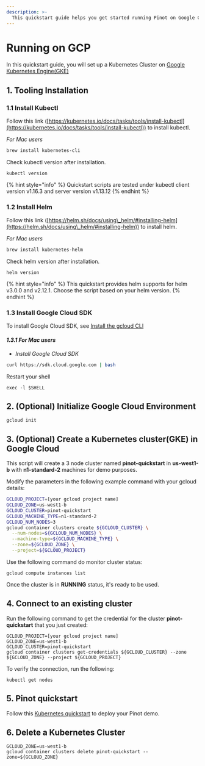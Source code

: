 ```yaml
---
description: >-
  This quickstart guide helps you get started running Pinot on Google Cloud Platform (GCP).
---
```


# Running on GCP

In this quickstart guide, you will set up a Kubernetes Cluster on [Google Kubernetes Engine(GKE)](https://cloud.google.com/kubernetes-engine)

## 1. Tooling Installation

### **1.1 Install Kubectl**

Follow this link ([https://kubernetes.io/docs/tasks/tools/install-kubectl](https://kubernetes.io/docs/tasks/tools/install-kubectl)) to install kubectl.

_For Mac users_

```bash
brew install kubernetes-cli
```

Check kubectl version after installation.

```
kubectl version
```

{% hint style="info" %}
Quickstart scripts are tested under kubectl client version v1.16.3 and server version v1.13.12
{% endhint %}

### **1.2 Install Helm**

Follow this link ([https://helm.sh/docs/using\_helm/#installing-helm](https://helm.sh/docs/using\_helm/#installing-helm)) to install helm.

_For Mac users_

```bash
brew install kubernetes-helm
```

Check helm version after installation.

```
helm version
```

{% hint style="info" %}
This quickstart provides helm supports for helm v3.0.0 and v2.12.1. Choose the script based on your helm version.
{% endhint %}

### **1.3 Install Google Cloud SDK**

To install Google Cloud SDK, see [Install the gcloud CLI](https://cloud.google.com/sdk/docs/install)

#### _1.3.1 For Mac users_

* _Install Google Cloud SDK_

```bash
curl https://sdk.cloud.google.com | bash
```

Restart your shell

```
exec -l $SHELL
```

## **2. (Optional) Initialize Google Cloud Environment**

```
gcloud init
```

## 3. (Optional) Create a Kubernetes cluster(GKE) in Google Cloud

This script will create a 3 node cluster named **pinot-quickstart** in **us-west1-b** with **n1-standard-2** machines for demo purposes.

Modify the parameters in the following example command with your gcloud details:

```bash
GCLOUD_PROJECT=[your gcloud project name]
GCLOUD_ZONE=us-west1-b
GCLOUD_CLUSTER=pinot-quickstart
GCLOUD_MACHINE_TYPE=n1-standard-2
GCLOUD_NUM_NODES=3
gcloud container clusters create ${GCLOUD_CLUSTER} \
  --num-nodes=${GCLOUD_NUM_NODES} \
  --machine-type=${GCLOUD_MACHINE_TYPE} \
  --zone=${GCLOUD_ZONE} \
  --project=${GCLOUD_PROJECT}
```

Use the following command do monitor cluster status:

```
gcloud compute instances list
```

Once the cluster is in **RUNNING** status, it's ready to be used.

## **4. Connect to an existing cluster**

Run the following command to get the credential for the cluster **pinot-quickstart** that you just created:

```
GCLOUD_PROJECT=[your gcloud project name]
GCLOUD_ZONE=us-west1-b
GCLOUD_CLUSTER=pinot-quickstart
gcloud container clusters get-credentials ${GCLOUD_CLUSTER} --zone ${GCLOUD_ZONE} --project ${GCLOUD_PROJECT}
```

To verify the connection, run the following:

```
kubectl get nodes
```

## 5. Pinot quickstart

Follow this [Kubernetes quickstart](../kubernetes-quickstart.md) to deploy your Pinot demo.

## 6. Delete a Kubernetes Cluster

```
GCLOUD_ZONE=us-west1-b
gcloud container clusters delete pinot-quickstart --zone=${GCLOUD_ZONE}
```
